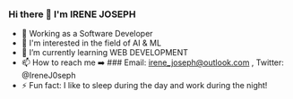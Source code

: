 ### Hi there 👋 I'm IRENE JOSEPH

- :briefcase: Working as a Software Developer
- 👀 I'm interested in the field of AI & ML
- 🌱 I’m currently learning WEB DEVELOPMENT
- 📫 How to reach me :arrow_right: ### Email: irene_joseph@outlook.com , Twitter: @IreneJ0seph
- ⚡ Fun fact: I like to sleep during the day and work during the night!

